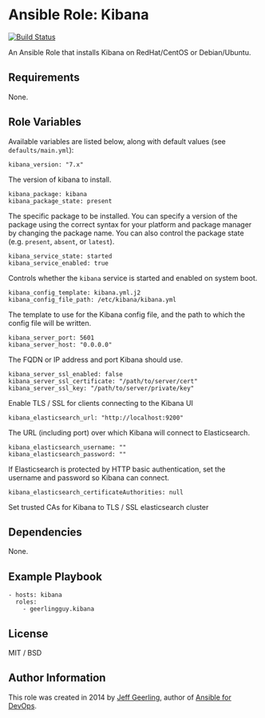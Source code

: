 # Ansible Role: Kibana

[![Build Status](https://travis-ci.org/geerlingguy/ansible-role-kibana.svg?branch=master)](https://travis-ci.org/geerlingguy/ansible-role-kibana)

An Ansible Role that installs Kibana on RedHat/CentOS or Debian/Ubuntu.

## Requirements

None.

## Role Variables

Available variables are listed below, along with default values (see `defaults/main.yml`):

    kibana_version: "7.x"

The version of kibana to install.

    kibana_package: kibana
    kibana_package_state: present

The specific package to be installed. You can specify a version of the package using the correct syntax for your platform and package manager by changing the package name. You can also control the package state (e.g. `present`, `absent`, or `latest`).

    kibana_service_state: started
    kibana_service_enabled: true

Controls whether the `kibana` service is started and enabled on system boot.

    kibana_config_template: kibana.yml.j2
    kibana_config_file_path: /etc/kibana/kibana.yml

The template to use for the Kibana config file, and the path to which the config file will be written.

    kibana_server_port: 5601
    kibana_server_host: "0.0.0.0"

The FQDN or IP address and port Kibana should use.

    kibana_server_ssl_enabled: false
    kibana_server_ssl_certificate: "/path/to/server/cert"
    kibana_server_ssl_key: "/path/to/server/private/key"

Enable TLS / SSL for clients connecting to the Kibana UI

    kibana_elasticsearch_url: "http://localhost:9200"

The URL (including port) over which Kibana will connect to Elasticsearch.

    kibana_elasticsearch_username: ""
    kibana_elasticsearch_password: ""

If Elasticsearch is protected by HTTP basic authentication, set the username and password so Kibana can connect.

    kibana_elasticsearch_certificateAuthorities: null

Set trusted CAs for Kibana to TLS / SSL elasticsearch cluster

## Dependencies

None.

## Example Playbook

    - hosts: kibana
      roles:
        - geerlingguy.kibana

## License

MIT / BSD

## Author Information

This role was created in 2014 by [Jeff Geerling](https://www.jeffgeerling.com/), author of [Ansible for DevOps](https://www.ansiblefordevops.com/).
